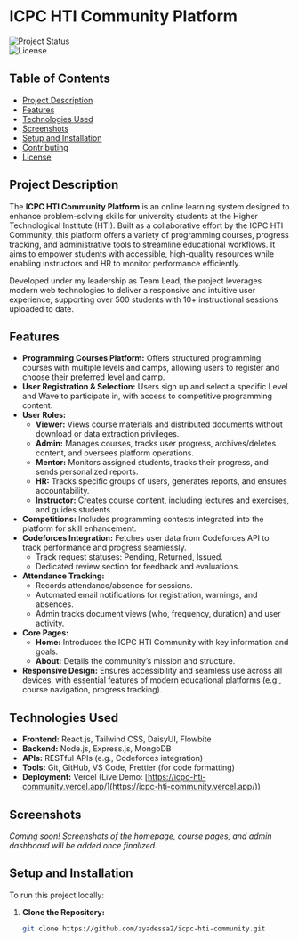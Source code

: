 # ICPC HTI Community Platform

![Project Status](https://img.shields.io/badge/status-in%20development-yellow)  
![License](https://img.shields.io/badge/license-MIT-blue)

## Table of Contents
- [Project Description](#project-description)
- [Features](#features)
- [Technologies Used](#technologies-used)
- [Screenshots](#screenshots)
- [Setup and Installation](#setup-and-installation)
- [Contributing](#contributing)
- [License](#license)

## Project Description
The **ICPC HTI Community Platform** is an online learning system designed to enhance problem-solving skills for university students at the Higher Technological Institute (HTI). Built as a collaborative effort by the ICPC HTI Community, this platform offers a variety of programming courses, progress tracking, and administrative tools to streamline educational workflows. It aims to empower students with accessible, high-quality resources while enabling instructors and HR to monitor performance efficiently.

Developed under my leadership as Team Lead, the project leverages modern web technologies to deliver a responsive and intuitive user experience, supporting over 500 students with 10+ instructional sessions uploaded to date.

## Features

- **Programming Courses Platform:** Offers structured programming courses with multiple levels and camps, allowing users to register and choose their preferred level and camp.
- **User Registration & Selection:** Users sign up and select a specific Level and Wave to participate in, with access to competitive programming content.
- **User Roles:**
  - **Viewer:** Views course materials and distributed documents without download or data extraction privileges.
  - **Admin:** Manages courses, tracks user progress, archives/deletes content, and oversees platform operations.
  - **Mentor:** Monitors assigned students, tracks their progress, and sends personalized reports.
  - **HR:** Tracks specific groups of users, generates reports, and ensures accountability.
  - **Instructor:** Creates course content, including lectures and exercises, and guides students.
- **Competitions:** Includes programming contests integrated into the platform for skill enhancement.
- **Codeforces Integration:** Fetches user data from Codeforces API to track performance and progress seamlessly.
  - Track request statuses: Pending, Returned, Issued.
  - Dedicated review section for feedback and evaluations.
- **Attendance Tracking:**
  - Records attendance/absence for sessions.
  - Automated email notifications for registration, warnings, and absences.
  - Admin tracks document views (who, frequency, duration) and user activity.
- **Core Pages:**
  - **Home:** Introduces the ICPC HTI Community with key information and goals.
  - **About:** Details the community’s mission and structure.
- **Responsive Design:** Ensures accessibility and seamless use across all devices, with essential features of modern educational platforms (e.g., course navigation, progress tracking).

## Technologies Used
- **Frontend:** React.js, Tailwind CSS, DaisyUI, Flowbite
- **Backend:** Node.js, Express.js, MongoDB
- **APIs:** RESTful APIs (e.g., Codeforces integration)
- **Tools:** Git, GitHub, VS Code, Prettier (for code formatting)
- **Deployment:** Vercel (Live Demo: [https://icpc-hti-community.vercel.app/](https://icpc-hti-community.vercel.app/))

## Screenshots
*Coming soon! Screenshots of the homepage, course pages, and admin dashboard will be added once finalized.*

## Setup and Installation
To run this project locally:

1. **Clone the Repository:**
   ```bash
   git clone https://github.com/zyadessa2/icpc-hti-community.git
